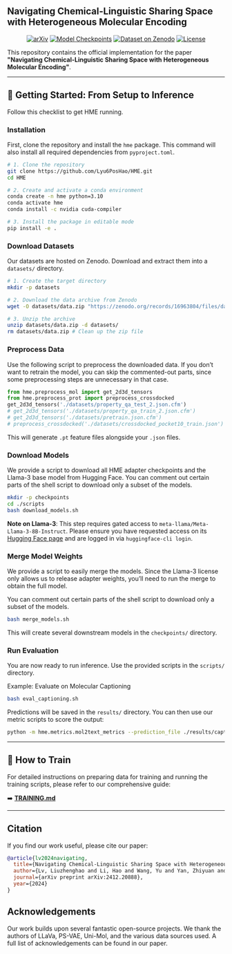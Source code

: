 ## Navigating Chemical-Linguistic Sharing Space with Heterogeneous Molecular Encoding

<div align="center">

[![arXiv](https://img.shields.io/badge/Arxiv-2412.20888-b31b1b.svg?logo=arXiv)](https://arxiv.org/abs/2412.20888)
[![Model Checkpoints](https://img.shields.io/badge/Model-Checkpoints-blue)](https://huggingface.co/collections/GreatCaptainNemo/hme-checkpoints-6772a4b9d3a8d679c97f3bc3)
[![Dataset on Zenodo](https://img.shields.io/badge/Dataset-Zenodo-blue.svg?logo=zenodo)](https://doi.org/10.5281/zenodo.16963804)
[![License](https://img.shields.io/badge/License-Apache%202.0-yellow)](./LICENSE)

</div>

This repository contains the official implementation for the paper **"Navigating Chemical-Linguistic Sharing Space with Heterogeneous Molecular Encoding"**.


---

## 📖 Getting Started: From Setup to Inference

Follow this checklist to get HME running.

### Installation

First, clone the repository and install the `hme` package. This command will also install all required dependencies from `pyproject.toml`.

```bash
# 1. Clone the repository
git clone https://github.com/Lyu6PosHao/HME.git
cd HME

# 2. Create and activate a conda environment
conda create -n hme python=3.10
conda activate hme
conda install -c nvidia cuda-compiler

# 3. Install the package in editable mode
pip install -e .
```

### Download Datasets

Our datasets are hosted on Zenodo. Download and extract them into a `datasets/` directory.

```bash
# 1. Create the target directory
mkdir -p datasets

# 2. Download the data archive from Zenodo
wget -O datasets/data.zip "https://zenodo.org/records/16963804/files/data.zip?download=1"

# 3. Unzip the archive
unzip datasets/data.zip -d datasets/
rm datasets/data.zip # Clean up the zip file
```

### Preprocess Data

Use the following script to preprocess the downloaded data. If you don’t want to retrain the model, you can skip the commented-out parts, since some preprocessing steps are unnecessary in that case.

```python
from hme.preprocess_mol import get_2d3d_tensors
from hme.preprocess_prot import preprocess_crossdocked
get_2d3d_tensors('./datasets/property_qa_test_2.json.cfm')
# get_2d3d_tensors('./datasets/property_qa_train_2.json.cfm')
# get_2d3d_tensors('./datasets/pretrain.json.cfm')
# preprocess_crossdocked('./datasets/crossdocked_pocket10_train.json')
```

This will generate `.pt` feature files alongside your `.json` files.

### Download Models

We provide a script to download all HME adapter checkpoints and the Llama-3 base model from Hugging Face. You can comment out certain parts of the shell script to download only a subset of the models.

```bash
mkdir -p checkpoints
cd ./scripts
bash download_models.sh
```
**Note on Llama-3**: This step requires gated access to `meta-llama/Meta-Llama-3-8B-Instruct`. Please ensure you have requested access on its [Hugging Face page](https://huggingface.co/meta-llama/Meta-Llama-3-8B-Instruct) and are logged in via `huggingface-cli login`.

### Merge Model Weights

We provide a script to easily merge the models. Since the Llama-3 license only allows us to release adapter weights, you’ll need to run the merge to obtain the full model.

You can comment out certain parts of the shell script to download only a subset of the models.

```bash
bash merge_models.sh
```

This will create several downstream models in the `checkpoints/` directory.

### Run Evaluation

You are now ready to run inference. Use the provided scripts in the `scripts/` directory.

Example: Evaluate on Molecular Captioning
```bash
bash eval_captioning.sh
```
Predictions will be saved in the `results/` directory. You can then use our metric scripts to score the output:
```bash
python -m hme.metrics.mol2text_metrics --prediction_file ./results/captioning_predictions.json
```

---

## 📖 How to Train

For detailed instructions on preparing data for training and running the training scripts, please refer to our comprehensive guide:

➡️ **[TRAINING.md](TRAINING.md)**

---


## Citation

If you find our work useful, please cite our paper:
```bibtex
@article{lv2024navigating,
  title={Navigating Chemical-Linguistic Sharing Space with Heterogeneous Molecular Encoding},
  author={Lv, Liuzhenghao and Li, Hao and Wang, Yu and Yan, Zhiyuan and Chen, Zijun and Lin, Zongying and Yuan, Li and Tian, Yonghong},
  journal={arXiv preprint arXiv:2412.20888},
  year={2024}
}
```

## Acknowledgements
Our work builds upon several fantastic open-source projects. We thank the authors of LLaVa, PS-VAE, Uni-Mol, and the various data sources used. A full list of acknowledgements can be found in our paper.
